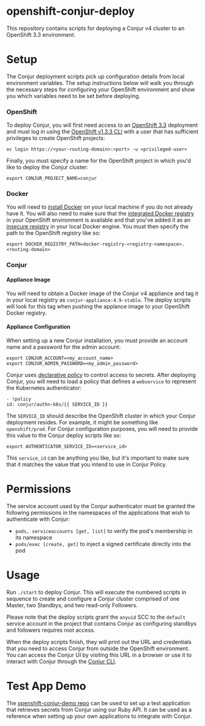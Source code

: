 # openshift-conjur-deploy

This repository contains scripts for deploying a Conjur v4 cluster to an
OpenShift 3.3 environment.

# Setup

The Conjur deployment scripts pick up configuration details from local
environment variables. The setup instructions below will walk you through the
necessary steps for configuring your OpenShift environment and show you which
variables need to be set before deploying.

### OpenShift

To deploy Conjur, you will first need access to an [OpenShift 3.3](https://docs.openshift.com/container-platform/3.3/welcome/index.html)
deployment and must log in using the [OpenShift v1.3.3 CLI](https://github.com/openshift/origin/releases/tag/v1.3.3)
with a user that has sufficient privileges to create OpenShift projects:

```
oc login https://<your-routing-domain>:<port> -u <privileged-user>
```

Finally, you must specify a name for the OpenShift project in which you'd like
to deploy the Conjur cluster:

```
export CONJUR_PROJECT_NAME=conjur
```

### Docker

You will need to [install Docker](https://www.docker.com/get-docker) on your
local machine if you do not already have it. You will also need to make sure
that the [integrated Docker registry](https://docs.openshift.com/container-platform/3.3/install_config/registry/deploy_registry_existing_clusters.html)
in your OpenShift environment is available and that you've added it as an
[insecure registry](https://docs.docker.com/registry/insecure/) in your local
Docker engine. You must then specify the path to the OpenShift registry like so:

```
export DOCKER_REGISTRY_PATH=docker-registry-<registry-namespace>.<routing-domain>
```

### Conjur

#### Appliance Image

You will need to obtain a Docker image of the Conjur v4 appliance and tag it in
your local registry as `conjur-appliance:4.9-stable`. The deploy scripts will
look for this tag when pushing the applance image to your OpenShift Docker
registry.

#### Appliance Configuration

When setting up a new Conjur installation, you must provide an account name and
a password for the admin account:

```
export CONJUR_ACCOUNT=<my_account_name>
export CONJUR_ADMIN_PASSWORD=<my_admin_password>
```

Conjur uses [declarative policy](https://developer.conjur.net/policy) to control
access to secrets. After deploying Conjur, you will need to load a policy that
defines a `webservice` to represent the Kubernetes authenticator:

```
- !policy
id: conjur/authn-k8s/{{ SERVICE_ID }}
```

The `SERVICE_ID` should describe the OpenShift cluster in which your Conjur
deployment resides. For example, it might be something like `openshift/prod`.
For Conjur configuration purposes, you will need to provide this value to the
Conjur deploy scripts like so:

```
export AUTHENTICATOR_SERVICE_ID=<service_id>
```

This `service_id` can be anything you like, but it's important to make sure
that it matches the value that you intend to use in Conjur Policy.

# Permissions

The service account used by the Conjur authenticator must be granted the
following permissions in the namespaces of the applications that wish to
authenticate with Conjur:

- `pods, serviceaccounts [get, list]` to verify the pod's membership in its namespace
- `pods/exec [create, get]` to inject a signed certificate directly into the pod

# Usage

Run `./start` to deploy Conjur. This will execute the numbered scripts in
sequence to create and configure a Conjur cluster comprised of one Master, two
Standbys, and two read-only Followers.

Please note that the deploy scripts grant the `anyuid` SCC to the `default`
service account in the project that contains Conjur as configuring standbys and
followers requires root access.

When the deploy scripts finish, they will print out the URL and credentials that
you need to access Conjur from outside the OpenShift environment. You can access
the Conjur UI by visiting this URL in a browser or use it to interact with Conjur
through the [Conjur CLI](https://developer.conjur.net/cli).

# Test App Demo

The [openshift-conjur-demo repo](https://github.com/conjurdemos/openshift-conjur-demo)
can be used to set up a test application that retrieves secrets from Conjur
using our Ruby API. It can be used as a reference when setting up your own
applications to integrate with Conjur.
